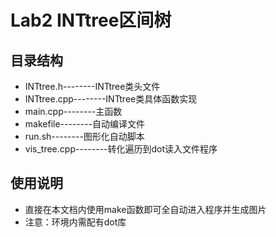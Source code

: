 # Lab2 INTtree区间树
## 目录结构
* INTtree.h--------INTtree类头文件
* INTtree.cpp--------INTtree类具体函数实现
* main.cpp--------主函数
* makefile--------自动编译文件
* run.sh--------图形化自动脚本
* vis_tree.cpp--------转化遍历到dot读入文件程序
## 使用说明
* 直接在本文档内使用make函数即可全自动进入程序并生成图片
* 注意：环境内需配有dot库